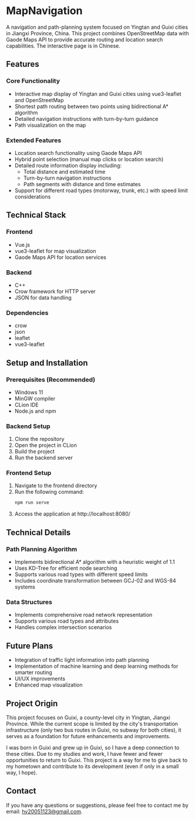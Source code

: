 # MapNavigation

A navigation and path-planning system focused on Yingtan and Guixi cities in Jiangxi Province, China. This project combines OpenStreetMap data with Gaode Maps API to provide accurate routing and location search capabilities.
The interactive page is in Chinese.

## Features

### Core Functionality
- Interactive map display of Yingtan and Guixi cities using vue3-leaflet and OpenStreetMap
- Shortest path routing between two points using bidirectional A* algorithm
- Detailed navigation instructions with turn-by-turn guidance
- Path visualization on the map

### Extended Features
- Location search functionality using Gaode Maps API
- Hybrid point selection (manual map clicks or location search)
- Detailed route information display including:
  - Total distance and estimated time
  - Turn-by-turn navigation instructions
  - Path segments with distance and time estimates
- Support for different road types (motorway, trunk, etc.) with speed limit considerations

## Technical Stack

### Frontend
- Vue.js
- vue3-leaflet for map visualization
- Gaode Maps API for location services

### Backend
- C++
- Crow framework for HTTP server
- JSON for data handling

### Dependencies
- crow
- json
- leaflet
- vue3-leaflet

## Setup and Installation

### Prerequisites (Recommended)
- Windows 11
- MinGW compiler
- CLion IDE
- Node.js and npm

### Backend Setup
1. Clone the repository
2. Open the project in CLion
3. Build the project
4. Run the backend server

### Frontend Setup
1. Navigate to the frontend directory
2. Run the following command:
   ```bash
   npm run serve
   ```
3. Access the application at http://localhost:8080/

## Technical Details

### Path Planning Algorithm
- Implements bidirectional A* algorithm with a heuristic weight of 1.1
- Uses KD-Tree for efficient node searching
- Supports various road types with different speed limits
- Includes coordinate transformation between GCJ-02 and WGS-84 systems

### Data Structures
- Implements comprehensive road network representation
- Supports various road types and attributes
- Handles complex intersection scenarios

## Future Plans
- Integration of traffic light information into path planning
- Implementation of machine learning and deep learning methods for smarter routing
- UI/UX improvements
- Enhanced map visualization

## Project Origin
This project focuses on Guixi, a county-level city in Yingtan, Jiangxi Province. While the current scope is limited by the city's transportation infrastructure (only two bus routes in Guixi, no subway for both cities), it serves as a foundation for future enhancements and improvements.

I was born in Guixi and grew up in Guixi, so I have a deep connection to these cities. Due to my studies and work, I have fewer and fewer opportunities to return to Guixi. This project is a way for me to give back to my hometown and contribute to its development (even if only in a small way, I hope).

## Contact
If you have any questions or suggestions, please feel free to contact me by email: [hy20051123@gmail.com](mailto:hy20051123@gmail.com).
